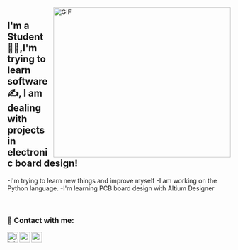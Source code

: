 <img align="right" alt="GIF" src="https://s1.gifyu.com/images/code1.gif" width="400" height="338" />

## I'm a Student 👨‍🎓,I'm trying to learn software✍, I am dealing with projects in electronic board design!
-I'm trying to learn new things and improve myself
-I am working on the Python language.
-I'm learning PCB board design with Altium Designer



<br />

### 📩 Contact with me:

[<img align="left" alt="linkedin | LinkedIn" width="24px" src="https://raw.githubusercontent.com/peterthehan/peterthehan/master/assets/linkedin.svg" />][linkedin]
[<img align="left" height="24" width="24" src="https://cdn.jsdelivr.net/npm/simple-icons@v4/icons/instagram.svg" />][instagram]
[<img align="left" height="24" width="24" src="https://cdn.jsdelivr.net/npm/simple-icons@v4/icons/gmail.svg" />][gmail]



<br />

[instagram]: https://www.instagram.com/06aras
[linkedin]: https://www.linkedin.com/in/muhammet-furkan-aras-97732324a/
[gmail]: mailto:arasfurkan82@gmail.com
<br />
